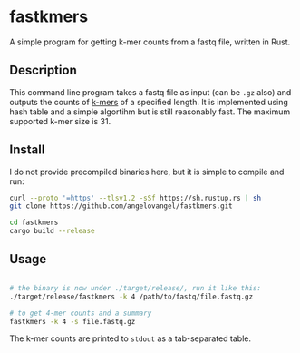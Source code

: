 
# fastkmers

A simple program for getting k-mer counts from a fastq file, written in Rust.

## Description

This command line program takes a fastq file as input (can be `.gz` also) and outputs the counts of [k-mers](https://en.wikipedia.org/wiki/K-mer) of a specified length. It is implemented using hash table and a simple algortihm but is still reasonably fast. The maximum supported k-mer size is 31.

## Install

I do not provide precompiled binaries here, but it is simple to compile and run:

```bash
curl --proto '=https' --tlsv1.2 -sSf https://sh.rustup.rs | sh
git clone https://github.com/angelovangel/fastkmers.git

cd fastkmers
cargo build --release

```

## Usage


```bash

# the binary is now under ./target/release/, run it like this:
./target/release/fastkmers -k 4 /path/to/fastq/file.fastq.gz

# to get 4-mer counts and a summary
fastkmers -k 4 -s file.fastq.gz

```

The k-mer counts are printed to `stdout` as a tab-separated table.
